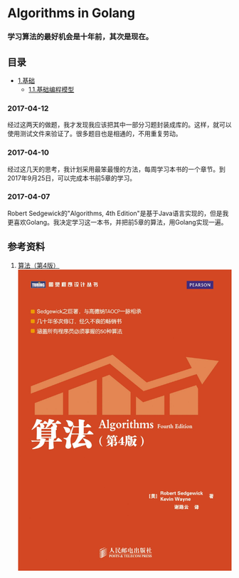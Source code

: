 # Algorithms in Golang
### 学习算法的最好机会是十年前，其次是现在。

## 目录
- [1.基础](./1.Fundamentals)
    - [1.1.基础编程模型](./1.Fundamentals/1.1.BasicProgrammingModel)


### 2017-04-12
经过这两天的做题，我才发现我应该把其中一部分习题封装成库的。这样，就可以使用测试文件来验证了。很多题目也是相通的，不用重复劳动。

### 2017-04-10
经过这几天的思考，我计划采用最笨最慢的方法，每周学习本书的一个章节。到2017年9月25日，可以完成本书前5章的学习。

### 2017-04-07
Robert Sedgewick的"Algorithms, 4th Edition"是基于Java语言实现的，但是我更喜欢Golang。我决定学习这一本书，并把前5章的算法，用Golang实现一遍。

## 参考资料
1. [算法（第4版）](https://book.douban.com/subject/19952400)
![算法（第4版）](timg.jpg)